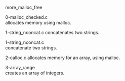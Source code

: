 more_malloc_free

0-malloc_checked.c  
allocates memory using malloc.

1-string_nconcat.c
concatenates two strings.

1-string_nconcat.c  
concatenate two strings.

2-calloc.c
allocates memory for an array, using malloc.

3-array_range  
creates an array of integers.
